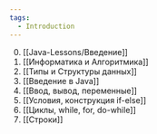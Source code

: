 ```yaml
---
tags:
  - Introduction
---
```

0. [[Java-Lessons/Введение]]
1. [[Информатика и Алгоритмика]]
2. [[Типы и Структуры данных]]
3. [[Введение в Java]]
4. [[Ввод, вывод, переменные]]
5. [[Условия, конструкция if-else]]
6. [[Циклы, while, for, do-while]]
7. [[Строки]]